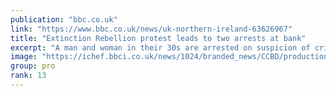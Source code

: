 ```yaml
---
publication: "bbc.co.uk"
link: "https://www.bbc.co.uk/news/uk-northern-ireland-63626967"
title: "Extinction Rebellion protest leads to two arrests at bank"
excerpt: "A man and woman in their 30s are arrested on suspicion of criminal damage and disorderly behaviour."
image: "https://ichef.bbci.co.uk/news/1024/branded_news/CCBD/production/_127631425_barclayspaint.jpg"
group: pro
rank: 13
---
```

